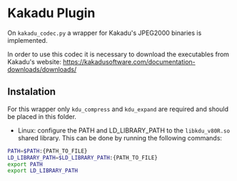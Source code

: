 # Kakadu Plugin
On `kakadu_codec.py` a wrapper for Kakadu's JPEG2000 binaries is implemented. 

In order to use this codec it is necessary to download the executables from Kakadu's website: https://kakadusoftware.com/documentation-downloads/downloads/

## Instalation
For this wrapper only `kdu_compress` and `kdu_expand` are required and should be placed in this folder. 
- Linux: configure the PATH and LD_LIBRARY_PATH to the `libkdu_v80R.so` shared library. This can be done by running the following commands:
```bash
PATH=$PATH:{PATH_TO_FILE}
LD_LIBRARY_PATH=$LD_LIBRARY_PATH:{PATH_TO_FILE}
export PATH
export LD_LIBRARY_PATH
```
